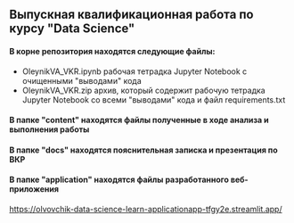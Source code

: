 ## Выпускная квалификационная работа по курсу "Data Science"

#### В корне репозитория находятся следующие файлы: 
- OleynikVA_VKR.ipynb рабочая тетрадка Jupyter Notebook с очищенными "выводами" кода
- OleynikVA_VKR.zip архив, который содержит рабочую тетрадка Jupyter Notebook со всеми "выводами" кода и файл requirements.txt  

#### В папке "content" находятся файлы полученные в ходе анализа и выполнения работы 

#### В папке "docs" находятся пояснительная записка и презентация по ВКР

#### В папке "application" находятся файлы разработанного веб-приложения 
https://olvovchik-data-science-learn-applicationapp-tfgy2e.streamlit.app/
